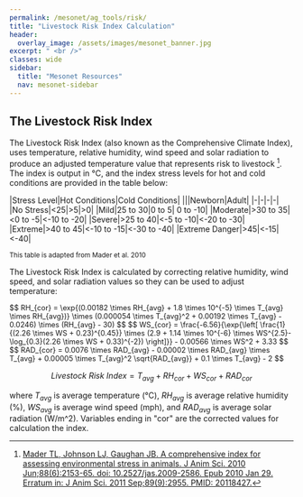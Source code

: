 ```yaml
---
permalink: /mesonet/ag_tools/risk/
title: "Livestock Risk Index Calculation"
header:
  overlay_image: /assets/images/mesonet_banner.jpg
excerpt: " <br />"
classes: wide
sidebar:
  title: "Mesonet Resources"
  nav: mesonet-sidebar
---
```


## The Livestock Risk Index

The Livestock Risk Index (also known as the Comprehensive Climate Index), uses temperature, relative humidity, wind speed and solar radiation to produce an adjusted temperature value that represents risk to livestock [^1]. The index is output in °C, and the index stress levels for hot and cold conditions are provided in the table below:

|Stress Level|Hot Conditions|Cold Conditions|
|||Newborn|Adult|
|-|-|-|-|
|No Stress|<25|>5|>0|
|Mild|25 to 30|0 to 5| 0 to -10|
|Moderate|>30 to 35|<0 to -5|<-10 to -20|
|Severe|>25 to 40|<-5 to -10|<-20 to -30|
|Extreme|>40 to 45|<-10 to -15|<-30 to -40|
|Extreme Danger|>45|<-15|<-40|

<sub>This table is adapted from Mader et al. 2010</sub>

The Livestock Risk Index is calculated by correcting relative humidity, wind speed, and solar radiation values so they can be used to adjust temperature:

<span style="font-size: 0.8rem">
$$
RH_{cor} = \exp{(0.00182 \times RH_{avg} + 1.8 \times 10^{-5} \times T_{avg} \times RH_{avg})} \times (0.000054 \times T_{avg}^2 + 0.00192 \times T_{avg} - 0.0246) \times (RH_{avg} - 30)
$$
</span>

<span style="font-size: 0.8rem">
$$
WS_{cor} = \frac{-6.56}{\exp{\left[ \frac{1}{(2.26 \times WS + 0.23)^{0.45}} \times (2.9 + 1.14 \times 10^{-6} \times WS^{2.5}-\log_{0.3}(2.26 \times WS + 0.33)^{-2}) \right]}} - 0.00566 \times WS^2 + 3.33
$$
</span>

<span style="font-size: 0.8rem">
$$
RAD_{cor} = 0.0076 \times RAD_{avg} - 0.00002 \times RAD_{avg} \times T_{avg} + 0.00005 \times T_{avg}^2 \sqrt{RAD_{avg}} + 0.1 \times T_{avg} - 2
$$
</span>

$$
Livestock\ Risk\ Index = T_{avg} + RH_{cor} + WS_{cor} + RAD_{cor}
$$

where $T_{avg}$ is average temperature (°C), $RH_{avg}$ is average relative humidity (%), $WS_{avg}$ is average wind speed (mph), and $RAD_{avg}$ is average solar radiation (W/m^2). Variables ending in "cor" are the corrected values for calculation the index. 

[^1]: [Mader TL, Johnson LJ, Gaughan JB. A comprehensive index for assessing environmental stress in animals. J Anim Sci. 2010 Jun;88(6):2153-65. doi: 10.2527/jas.2009-2586. Epub 2010 Jan 29. Erratum in: J Anim Sci. 2011 Sep;89(9):2955. PMID: 20118427.](https://digitalcommons.unl.edu/cgi/viewcontent.cgi?article=1004&context=extfacpub)